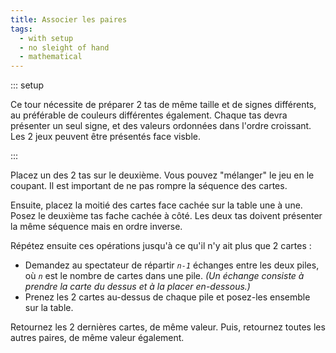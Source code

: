 ```yaml
---
title: Associer les paires
tags:
  - with setup
  - no sleight of hand
  - mathematical
---
```


::: setup

Ce tour nécessite de préparer 2 tas de même taille et de signes différents, au
préférable de couleurs différentes également. Chaque tas devra présenter un seul
signe, et des valeurs ordonnées dans l'ordre croissant. Les 2 jeux peuvent être
présentés face visble.

:::

Placez un des 2 tas sur le deuxième. Vous pouvez "mélanger" le jeu en le
coupant. Il est important de ne pas rompre la séquence des cartes.

Ensuite, placez la moitié des cartes face cachée sur la table une à une. Posez
le deuxième tas fache cachée à côté. Les deux tas doivent présenter la même
séquence mais en ordre inverse.

Répétez ensuite ces opérations jusqu'à ce qu'il n'y ait plus que 2 cartes :

- Demandez au spectateur de répartir _`n-1`_ échanges entre les deux piles, où
  _`n`_ est le nombre de cartes dans une pile. _(Un échange consiste à prendre
  la carte du dessus et à la placer en-dessous.)_
- Prenez les 2 cartes au-dessus de chaque pile et posez-les ensemble sur la
  table.

Retournez les 2 dernières cartes, de même valeur. Puis, retournez toutes les
autres paires, de même valeur également.
